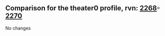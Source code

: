 ## Comparison for the theater0 profile, rvn: [2268](https://github.com/PRO100KatYT/FortniteProfileRevisions/tree/main/profiles/theater0/2268%20theater0.json)-[2270](https://github.com/PRO100KatYT/FortniteProfileRevisions/tree/main/profiles/theater0/2270%20theater0.json)

No changes

